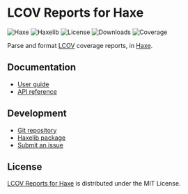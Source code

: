 # LCOV Reports for Haxe
![Haxe](https://badgen.net/badge/haxe/%3E%3D4.3.0/green) ![Haxelib](https://badgen.net/haxelib/v/lcov) ![License](https://badgen.net/haxelib/license/lcov) ![Downloads](https://badgen.net/haxelib/d/lcov) ![Coverage](https://badgen.net/codecov/c/github/cedx/lcov.hx)

Parse and format [LCOV](https://github.com/linux-test-project/lcov) coverage reports, in [Haxe](https://haxe.org).

## Documentation
- [User guide](https://cedx.github.io/lcov.hx)
- [API reference](https://cedx.github.io/lcov.hx/api)

## Development
- [Git repository](https://github.com/cedx/lcov.hx)
- [Haxelib package](https://lib.haxe.org/p/lcov)
- [Submit an issue](https://github.com/cedx/lcov.hx/issues)

## License
[LCOV Reports for Haxe](https://github.com/cedx/lcov.hx) is distributed under the MIT License.
